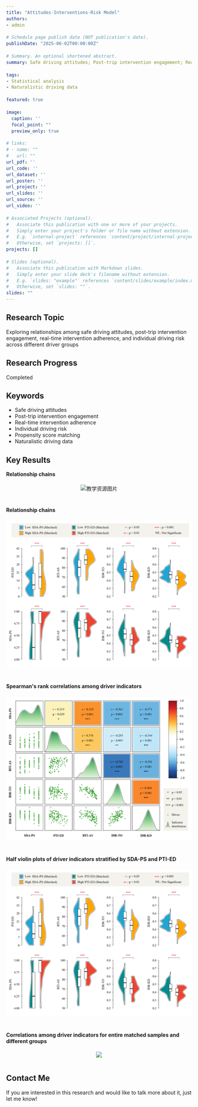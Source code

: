 ```yaml
---
title: "Attitudes-Interventions-Risk Model"
authors:
- admin

# Schedule page publish date (NOT publication's date).
publishDate: "2025-06-02T00:00:00Z"

# Summary. An optional shortened abstract.
summary: Safe driving attitudes; Post-trip intervention engagement; Real-time intervention adherence; Individual driving risk; Propensity score matching; Naturalistic driving data

tags:
- Statistical analysis
- Naturalistic driving data

featured: true

image:
  caption: ''
  focal_point: ""
  preview_only: true

# links:
# - name: ""
#   url: ""
url_pdf: ''
url_code: ''
url_dataset: ''
url_poster: ''
url_project: ''
url_slides: ''
url_source: ''
url_video: ''

# Associated Projects (optional).
#   Associate this publication with one or more of your projects.
#   Simply enter your project's folder or file name without extension.
#   E.g. `internal-project` references `content/project/internal-project/index.md`.
#   Otherwise, set `projects: []`.
projects: []

# Slides (optional).
#   Associate this publication with Markdown slides.
#   Simply enter your slide deck's filename without extension.
#   E.g. `slides: "example"` references `content/slides/example/index.md`.
#   Otherwise, set `slides: ""`.
slides: ""
---
```


## Research Topic
Exploring relationships among safe driving attitudes, post-trip intervention engagement, real-time intervention adherence, and individual driving risk across different driver groups

## Research Progress
Completed

## Keywords
- Safe driving attitudes
- Post-trip intervention engagement
- Real-time intervention adherence
- Individual driving risk
- Propensity score matching
- Naturalistic driving data

## Key Results

**Relationship chains**
<div style="text-align: center; margin-top: 20px; margin-bottom: 40px;">
  <img
    src="igure 1.png"
    alt="教学资源图片"
    style="width:80%; max-width:1000px; pointer-events: none; user-select: none;"
    oncontextmenu="return false;"
  >
</div>



**Relationship chains**
<p align="center" style="margin-top: 20px; margin-bottom: 40px;">
  <img src="figure 1.png" style="width:100%; max-width:1000px;">
</p>

**Spearman's rank correlations among driver indicators**
<p align="center" style="margin-top: 20px; margin-bottom: 40px;">
  <img src="figure 2.png" style="width:100%; max-width:1000px;">
</p>

**Half violin plots of driver indicators stratified by SDA-PS and PTI-ED**
<p align="center" style="margin-top: 20px; margin-bottom: 40px;">
  <img src="figure 3.png" style="width:100%; max-width:1000px;">
</p>

**Correlations among driver indicators for entire matched samples and different groups**
<p align="center" style="margin-top: 20px; margin-bottom: 40px;">
  <img src="figure 4.png" style="width:100%; max-width:1000px;">
</p>

## Contact Me
If you are interested in this research and would like to talk more about it, just let me know!
